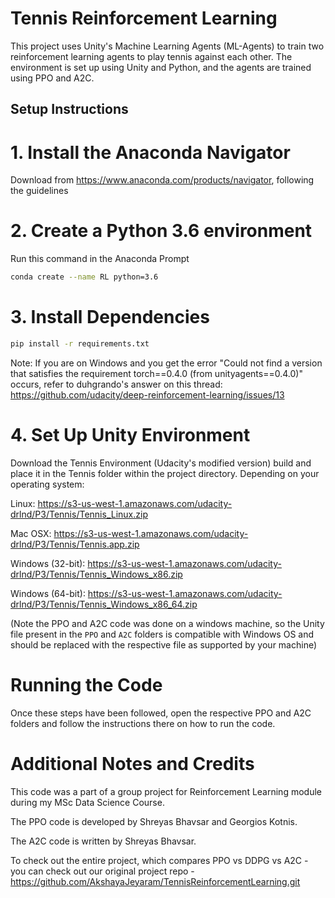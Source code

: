 # Tennis Reinforcement Learning

This project uses Unity's Machine Learning Agents (ML-Agents) to train two reinforcement learning agents to play tennis against each other. The environment is set up using Unity and Python, and the agents are trained using PPO and A2C.

## Setup Instructions

# 1. Install the Anaconda Navigator
Download from https://www.anaconda.com/products/navigator, following the guidelines

# 2. Create a Python 3.6 environment
Run this command in the Anaconda Prompt 
```bash
conda create --name RL python=3.6
```

# 3. Install Dependencies
```bash
pip install -r requirements.txt
```

Note: If you are on Windows and you get the error "Could not find a version that satisfies the requirement torch==0.4.0 (from unityagents==0.4.0)" occurs, refer to duhgrando's answer on this thread:
https://github.com/udacity/deep-reinforcement-learning/issues/13

# 4. Set Up Unity Environment

Download the Tennis Environment (Udacity's modified version) build and place it in the Tennis folder within the project directory. Depending on your operating system:

Linux: https://s3-us-west-1.amazonaws.com/udacity-drlnd/P3/Tennis/Tennis_Linux.zip

Mac OSX: https://s3-us-west-1.amazonaws.com/udacity-drlnd/P3/Tennis/Tennis.app.zip

Windows (32-bit): https://s3-us-west-1.amazonaws.com/udacity-drlnd/P3/Tennis/Tennis_Windows_x86.zip

Windows (64-bit): https://s3-us-west-1.amazonaws.com/udacity-drlnd/P3/Tennis/Tennis_Windows_x86_64.zip

(Note the PPO and A2C code was done on a windows machine, so the Unity file present in the ```PPO``` and ```A2C``` folders is compatible with Windows OS and should be replaced with the respective file as supported by your machine)


# Running the Code
Once these steps have been followed, open the respective PPO and A2C folders and follow the instructions there on how to run the code.


# Additional Notes and Credits

This code was a part of a group project for Reinforcement Learning module during my MSc Data Science Course.

The PPO code is developed by Shreyas Bhavsar and Georgios Kotnis.

The A2C code is written by Shreyas Bhavsar.

To check out the entire project, which compares PPO vs DDPG vs A2C - you can check out our original project repo - 
https://github.com/AkshayaJeyaram/TennisReinforcementLearning.git
